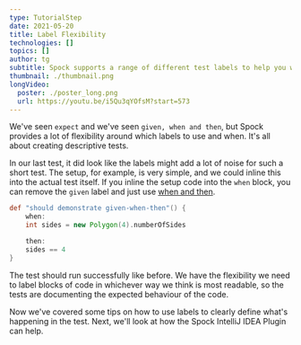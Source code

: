 ```yaml
---
type: TutorialStep
date: 2021-05-20
title: Label Flexibility
technologies: []
topics: []
author: tg
subtitle: Spock supports a range of different test labels to help you write the most readable tests
thumbnail: ./thumbnail.png
longVideo:
  poster: ./poster_long.png
  url: https://youtu.be/i5Qu3qYOfsM?start=573
---
```

We've seen `expect` and we've seen `given, when and then`, but Spock provides a lot of flexibility around which labels to use and when. It's all about creating descriptive tests.

In our last test, it did look like the labels might add a lot of noise for such a short test. The setup, for example, is very simple, and we could inline this into the actual test itself. If you inline the setup code into the `when` block, you can remove the `given` label and just use [when and then](http://spockframework.org/spock/docs/2.0/all_in_one.html#_when_and_then_blocks).

```groovy
def "should demonstrate given-when-then"() {
    when:
    int sides = new Polygon(4).numberOfSides

    then:
    sides == 4
}
```

The test should run successfully like before. We have the flexibility we need to label blocks of code in whichever way we think is most readable, so the tests are documenting the expected behaviour of the code.

Now we've covered some tips on how to use labels to clearly define what's happening in the test. Next, we'll look at how the Spock IntelliJ IDEA Plugin can help.


